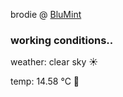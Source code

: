 brodie @ [BluMint](https://www.linkedin.com/company/blumint-io/)

<!--weather_start-->
### working conditions..

weather: clear sky ☀️

temp: 14.58 °C 👕

<!--weather_end-->
